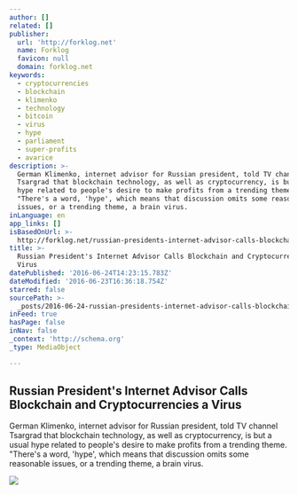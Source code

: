 ```yaml
---
author: []
related: []
publisher:
  url: 'http://forklog.net'
  name: Forklog
  favicon: null
  domain: forklog.net
keywords:
  - cryptocurrencies
  - blockchain
  - klimenko
  - technology
  - bitcoin
  - virus
  - hype
  - parliament
  - super-profits
  - avarice
description: >-
  German Klimenko, internet advisor for Russian president, told TV channel
  Tsargrad that blockchain technology, as well as cryptocurrency, is but a usual
  hype related to people's desire to make profits from a trending theme.
  "There's a word, 'hype', which means that discussion omits some reasonable
  issues, or a trending theme, a brain virus.
inLanguage: en
app_links: []
isBasedOnUrl: >-
  http://forklog.net/russian-presidents-internet-advisor-calls-blockchain-and-cryptocurrencies-a-virus/
title: >-
  Russian President's Internet Advisor Calls Blockchain and Cryptocurrencies a
  Virus
datePublished: '2016-06-24T14:23:15.783Z'
dateModified: '2016-06-23T16:36:18.754Z'
starred: false
sourcePath: >-
  _posts/2016-06-24-russian-presidents-internet-advisor-calls-blockchain-and-cr.md
inFeed: true
hasPage: false
inNav: false
_context: 'http://schema.org'
_type: MediaObject

---
```

<article style=""><h1>Russian President's Internet Advisor Calls Blockchain and Cryptocurrencies a Virus</h1><p>German Klimenko, internet advisor for Russian president, told TV channel Tsargrad that blockchain technology, as well as cryptocurrency, is but a usual hype related to people's desire to make profits from a trending theme. "There's a word, 'hype', which means that discussion omits some reasonable issues, or a trending theme, a brain virus.</p><img src="http://forklog.net/wp-content/uploads/2016/06/11-2.png" /></article>